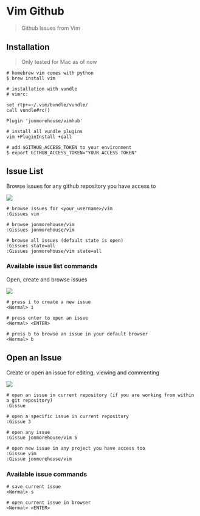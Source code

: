 # Vim Github

> Github Issues from Vim

## Installation

> Only tested for Mac as of now

```
# homebrew vim comes with python 
$ brew install vim 

# installation with vundle
# vimrc:

set rtp+=~/.vim/bundle/vundle/
call vundle#rc()

Plugin 'jonmorehouse/vimhub'

# install all vundle plugins
vim +PluginInstall +qall

# add $GITHUB_ACCESS_TOKEN to your environment
$ export GITHUB_ACCESS_TOKEN="YOUR ACCESS TOKEN"

```

## Issue List

Browse issues for any github repository you have access to

<img src='http://cl.ly/image/2a0R2M1s080v/temp.png' />

```
# browse issues for <your_username>/vim
:Gissues vim 

# browse jonmorehouse/vim
:Gissues jonmorehouse/vim 

# browse all issues (default state is open)
:Gissues state=all
:Gissues jonmorehouse/vim state=all

```

### Available issue list commands

Open, create and browse issues

<img src='http://cl.ly/image/2a0R2M1s080v/temp.png' />

```
# press i to create a new issue
<Normal> i

# press enter to open an issue
<Normal> <ENTER>

# press b to browse an issue in your default browser 
<Normal> b

```
## Open an Issue

Create or open an issue for editing, viewing and commenting

<img src='http://cl.ly/image/383A0w0U1W2e/temp.png' />

```
# open an issue in current repository (if you are working from within a git repository)
:Gissue

# open a specific issue in current repository
:Gissue 3

# open any issue
:Gissue jonmorehouse/vim 5

# open new issue in any project you have access too
:Gissue vim
:Gissue jonmorehouse/vim

```

### Available issue commands

```
# save current issue
<Normal> s

# open current issue in browser
<Normal> <ENTER>

```





